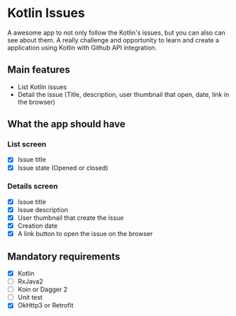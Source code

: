 # Kotlin Issues
A awesome app to not only follow the Kotlin's issues, but you can also can see about them. A really 
challenge and opportunity to learn and create a application using Kotlin with Github API integration.

## Main features
* List Kotlin issues
* Detail the issue (Title, description, user thumbnail that open, date, link in the browser)

## What the app should have

### List screen
 - [x] Issue title
 - [x] Issue state (Opened or closed)

### Details screen
 - [x] Issue title
 - [x] Issue description
 - [x] User thumbnail that create the issue
 - [x] Creation date
 - [x] A link button to open the issue on the browser

## Mandatory requirements
- [x] Kotlin
- [ ] RxJava2
- [ ] Koin or Dagger 2
- [ ] Unit test
- [x] OkHttp3 or Retrofit
